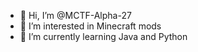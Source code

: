 - 👋 Hi, I’m @MCTF-Alpha-27
- 👀 I’m interested in Minecraft mods
- 🌱 I’m currently learning Java and Python

<!---
MCTF-Alpha-27/MCTF-Alpha-27 is a ✨ special ✨ repository because its `README.md` (this file) appears on your GitHub profile.
You can click the Preview link to take a look at your changes.
--->
